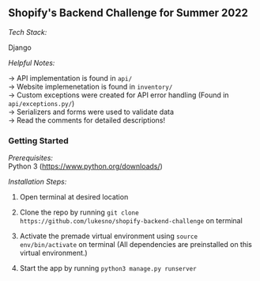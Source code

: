 ## Shopify's Backend Challenge for Summer 2022

_Tech Stack:_  

Django

_Helpful Notes:_  

-> API implementation is found in `api/`   
-> Website implemenetation is found in `inventory/`  
-> Custom exceptions were created for API error handling (Found in `api/exceptions.py/`)  
-> Serializers and forms were used to validate data  
-> Read the comments for detailed descriptions!


### Getting Started

_Prerequisites:_   
Python 3 (https://www.python.org/downloads/)

_Installation Steps:_
1. Open terminal at desired location 

2. Clone the repo by running `git clone https://github.com/lukesno/shopify-backend-challenge` on terminal

3. Activate the premade virtual environment using `source env/bin/activate` on terminal (All dependencies are preinstalled on this virtual environment.)

4. Start the app by running `python3 manage.py runserver`
